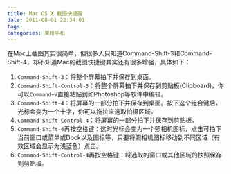 ```yaml
---
title: Mac OS X 截图快捷键
date: 2011-08-01 22:34:01
tags:
categories: 果粉手札
---
```


在Mac上截图其实很简单，但很多人只知道Command-Shift-3和Command-Shift-4，却不知道Mac的截图快捷键其实还有很多增强，具体如下：

1. `Command-Shift-3`：将整个屏幕拍下并保存到桌面。
2. `Command-Shift-Control-3`：将整个屏幕拍下并保存到剪贴板(Clipboard)，你可以`Command+V`直接粘贴到如Photoshop等软件中编辑。
3. `Command-Shift-4`：将屏幕的一部分拍下并保存到桌面。按下这个组合键后，光标会变为一个十字，你可以拖拉来选取拍摄区域。
4. `Command-Shift-Control-4`：将屏幕的一部分拍下并保存到剪贴板。
5. `Command-Shift-4`再按空格键：这时光标会变为一个照相机图标，点击可拍下当前窗口或菜单或Dock以及图标等，只要将照相机图标移动到不同区域（有效区域会显示为浅蓝色）点击。
6. `Command-Shift-Control-4`再按空格键：将选取的窗口或其他区域的快照保存到剪贴板。

